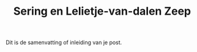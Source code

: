 ﻿---
title: "Sering en Lelietje-van-dalen Zeep"
layout: single
author_profile: true
tags: zeep 
excerpt_separator: <!--more-->
header:
    overlay_image: random
    overlay_filter: 0.3
    teaser: /assets/images/bull200px.webp
comments: true
---

Dit is de samenvatting of inleiding van je post.
<!--more-->

<!-- Write your post content here -->
